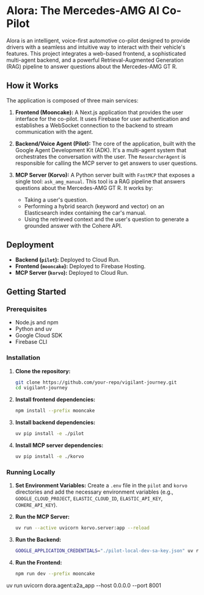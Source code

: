 # Alora: The Mercedes-AMG AI Co-Pilot

Alora is an intelligent, voice-first automotive co-pilot designed to provide drivers with a seamless and intuitive way to interact with their vehicle's features. This project integrates a web-based frontend, a sophisticated multi-agent backend, and a powerful Retrieval-Augmented Generation (RAG) pipeline to answer questions about the Mercedes-AMG GT R.

## How it Works

The application is composed of three main services:

1.  **Frontend (Mooncake):** A Next.js application that provides the user interface for the co-pilot. It uses Firebase for user authentication and establishes a WebSocket connection to the backend to stream communication with the agent.

2.  **Backend/Voice Agent (Pilot):** The core of the application, built with the Google Agent Development Kit (ADK). It's a multi-agent system that orchestrates the conversation with the user. The `ResearcherAgent` is responsible for calling the MCP server to get answers to user questions.

3.  **MCP Server (Korvo):** A Python server built with `FastMCP` that exposes a single tool: `ask_amg_manual`. This tool is a RAG pipeline that answers questions about the Mercedes-AMG GT R. It works by:
    *   Taking a user's question.
    *   Performing a hybrid search (keyword and vector) on an Elasticsearch index containing the car's manual.
    *   Using the retrieved context and the user's question to generate a grounded answer with the Cohere API.

## Deployment

*   **Backend (`pilot`):** Deployed to Cloud Run.
*   **Frontend (`mooncake`):** Deployed to Firebase Hosting.
*   **MCP Server (`korvo`):** Deployed to Cloud Run.

## Getting Started

### Prerequisites

*   Node.js and npm
*   Python and uv
*   Google Cloud SDK
*   Firebase CLI

### Installation

1.  **Clone the repository:**
    ```bash
    git clone https://github.com/your-repo/vigilant-journey.git
    cd vigilant-journey
    ```

2.  **Install frontend dependencies:**
    ```bash
    npm install --prefix mooncake
    ```

3.  **Install backend dependencies:**
    ```bash
    uv pip install -e ./pilot
    ```

4.  **Install MCP server dependencies:**
    ```bash
    uv pip install -e ./korvo
    ```

### Running Locally

1.  **Set Environment Variables:**
    Create a `.env` file in the `pilot` and `korvo` directories and add the necessary environment variables (e.g., `GOOGLE_CLOUD_PROJECT`, `ELASTIC_CLOUD_ID`, `ELASTIC_API_KEY`, `COHERE_API_KEY`).

2.  **Run the MCP Server:**
    ```bash
    uv run --active uvicorn korvo.server:app --reload
    ```

3.  **Run the Backend:**
    ```bash
    GOOGLE_APPLICATION_CREDENTIALS="./pilot-local-dev-sa-key.json" uv run uvicorn pilot.main:app --reload
    ```

4.  **Run the Frontend:**
    ```bash
    npm run dev --prefix mooncake
    ```




uv run uvicorn dora.agent:a2a_app --host 0.0.0.0 --port 8001